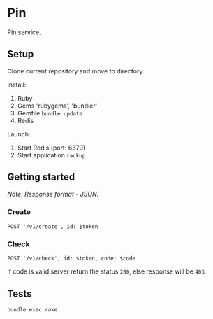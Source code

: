 # Pin
Pin service.

## Setup
Clone current repository and move to directory.

Install:

1. Ruby
2. Gems 'rubygems', 'bundler'
3. Gemfile ```bundle update```
3. Redis

Launch:

1. Start Redis (port: 6379)
2. Start application ```rackup```

## Getting started
*Note: Response format - JSON.*

### Create
```POST '/v1/create', id: $token```

### Check
```POST '/v1/check', id: $token, code: $code```

if code is valid server return the status ```200```, else response will be ```403```.

## Tests

```bundle exec rake```
